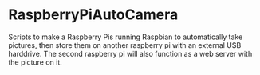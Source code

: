 # RaspberryPiAutoCamera
Scripts to make a Raspberry Pis running Raspbian to automatically take pictures, then store them on another raspberry pi with an external USB harddrive. The second raspberry pi will also function as a web server with the picture on it.
